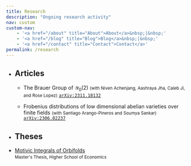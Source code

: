 ```yaml
---
title: Research
description: "Ongoing research activity"
nav: custom
custom-nav: 
    - '<a href="/about" title="About">About</a>&nbsp;|&nbsp;'
    - '<a href="/blog" title="Blog">Blog</a>&nbsp;|&nbsp;'
    - '<a href="/contact" title="Contact">Contact</a>'
permalink: /research
---
```


* ## Articles

    + The Brauer Group of $\mathscr{Y}_0(2)$
<small>(with Niven Achenjang, Aashraya Jha, Caleb Ji, and Rose Lopez)</small>
[`arXiv:2311.18132`](https://arxiv.org/abs/2311.18132)

    + Frobenius distributions of low dimensional abelian varieties over finite fields
<small>(with Santiago Arango-Pineros and Soumya Sankar)</small>
[`arXiv:2306.02237`](https://arxiv.org/abs/2306.02237)

<!-- <ol reversed>
<li style="font-size:16px"> <p style="font-size:16px">The Brauer Group of \(\mathscr{Y}_0(2)\)</p>
    <small><em></em></small><br>
    <a href="https://arxiv.org/abs/2306.02237"><code>arXiv:2306.02237</code></a> </li>

<li style="font-size:16px"> <p style="font-size:16px">Frobenius distributions of low dimensional abelian varieties over finite fields</p>
    <small><em>(with Santiago Arango-Pineros and Soumya Sankar)</em></small><br>
    <a href=""><code></code></a> </li>
</ol> -->

* ## Theses
+ [Motivic Integrals of Orbifolds](https://www.hse.ru/en/edu/vkr/296285338)\
<small>Master's Thesis, Higher School of Economics</small>